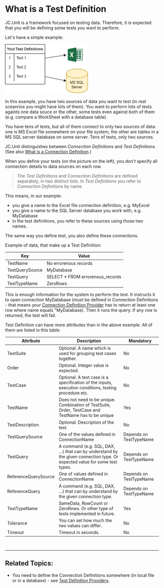 # What is a Test Definition

JC.Unit is a framework focused on testing data. Therefore, it is expected that you will be defining some tests you want to perform. 

Let's have a simple example:

![Connection Definitions](../../Images/media/connection-definition.png)

In this example, you have two sources of data you want to test (in real sceanrios you might have lots of them). You want to perform lots of tests againts one data souce or the other, some tests even against both of them (e.g. compare a WorkSheet with a database table).

You have tens of tests, but all of them connect to only two sources of data: one is MS Excel file somewhere on your file system, the other are tables in a MS SQL server database on some server. Tens of tests, only two sources.

JC.Unit distinguishes between *Connection Definitions* and *Test Definitions*. (See also [What is a Connection Definition](../connection-definitions/what-is-connection-definition).)

When you define your tests (on the picture on the left), you *don't* specify all connection details to data sources on each row.

> The *Test Definitions* and *Connection Definitions* are defined separately, in two distinct lists. In *Test Definitions* you refer to *Connection Definitions* by name.

This means, in our example:

* you give a name to the Excel file connection definition, e.g. MyExcel
* you give a name to the SQL Server database you work with, e.g. MyDatabase
* in the test definitions, you refer to these sources using those two names.


The same way you define test, you also define these connections. 

Example of data, that make up a Test Definition:

| Key              | Value                            |
| ---------------- | -------------------------------- |
| TestName         | No errorenous records            |
| TestQuerySource  | MyDatabase                       |
| TestQuery        | SELECT * FROM errorenous_records |
| TestTypeName     | ZeroRows                         |


This is enough information for the system to perform the test. It instructs it to open connection MyDatabase (must be defined in Connection Definitions - that means your [Connection Definition Provider](../connection-definitions/connection-definition-providers) has to return at least one row where name equals "MyDatabase). Then it runs the query. If any row is returned, the test will fail.

Test Definition can have more attributes than in the above example. All of them are listed in this table:



| Attribute | Description | Mandatory |
| --------- | ----------- | --------- |
| TestSuite | Optional. A name which is used for grouping test cases together. | No |
| Order | Optional. Integer value is expected. | No |
| TestCase | Optional. A test case is a specification of the inputs, execution conditions, testing procedure etc. | No |
| TestName | Does not need to be unique. Combination of TestSuite, Order, TestCase and TestName has to be unique | Yes |
| TestDescription | Optional. Description of the test. | No |
| TestQuerySource | One of the values defined in ConnectionName | Depends on TestTypeName |
| TestQuery | A command (e.g. SQL, DAX, …) that can by understand by the given connection type. Or expected value for some test types. | Depends on TestTypeName |
| ReferenceQuerySource | One of values defined in ConnectionName | Depends on TestTypeName |
| ReferenceQuery | A command (e.g. SQL, DAX, …) that can by understand by the given connection type. | Depends on TestTypeName |
| TestTypeName | SameData, RowCount or ZeroRows. Or other type of tests implemented in future. | Yes |
| Tolerance | You can set how much the two values can differ. | No |
| Timeout | Timeout in seconds. | No |


<br />

--------------------------


## Related Topics:

* You need to define the Connection Definitions somewhere (in local file or in a database) - see [Test Definition Providers](./test-definition-providers). 



